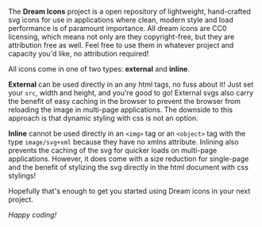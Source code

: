 The **Dream Icons** project is a open repository of lightweight, hand-crafted svg icons for use in applications where clean, modern style and load performance is of paramount importance. All dream icons are CC0 licensing, which means not only are they copyright-free, but they are attribution free as well. Feel free to use them in whatever project and capacity you'd like, no attribution required!

All icons come in one of two types: **external** and **inline**. 

**External** can be used directly in an any html tags, no fuss about it! Just set your `src`, width and height, and you're good to go! External svgs also carry the benefit of easy caching in the browser to prevent the browser from reloading the image in multi-page applications. The downside to this approach is that dynamic styling with css is not an option.

**Inline** cannot be used directly in an `<img>` tag or an `<object>` tag with the type `image/svg+xml` because they have no xmlns attribute. Inlining also prevents the caching of the svg for quicker loads on multi-page applications. However, it does come with a size reduction for single-page and the benefit of stylizing the svg directly in the html document with css stylings!

Hopefully that's enough to get you started using Dream icons in your next project.

*Happy coding!*
